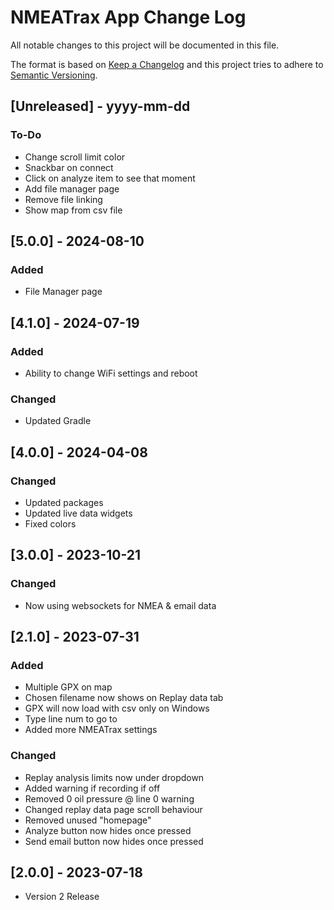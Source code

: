 # NMEATrax App Change Log
All notable changes to this project will be documented in this file.
 
The format is based on [Keep a Changelog](http://keepachangelog.com/)
and this project tries to adhere to [Semantic Versioning](http://semver.org/).

## [Unreleased] - yyyy-mm-dd
 
### To-Do
- Change scroll limit color
- Snackbar on connect
- Click on analyze item to see that moment
- Add file manager page
- Remove file linking
- Show map from csv file


## [5.0.0] - 2024-08-10

### Added
- File Manager page


## [4.1.0] - 2024-07-19

### Added
- Ability to change WiFi settings and reboot

### Changed
- Updated Gradle


## [4.0.0] - 2024-04-08

### Changed
- Updated packages
- Updated live data widgets
- Fixed colors


## [3.0.0] - 2023-10-21

### Changed
- Now using websockets for NMEA & email data


## [2.1.0] - 2023-07-31

### Added
- Multiple GPX on map
- Chosen filename now shows on Replay data tab
- GPX will now load with csv only on Windows
- Type line num to go to
- Added more NMEATrax settings

### Changed
- Replay analysis limits now under dropdown
- Added warning if recording if off
- Removed 0 oil pressure @ line 0 warning
- Changed replay data page scroll behaviour
- Removed unused "homepage"
- Analyze button now hides once pressed
- Send email button now hides once pressed


## [2.0.0] - 2023-07-18
- Version 2 Release
